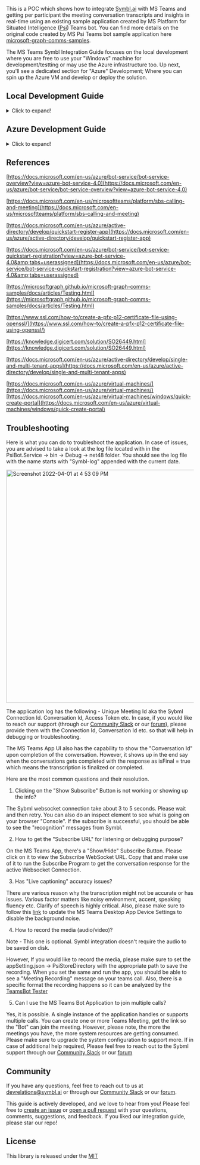 This is a POC which shows how to integrate [Symbl.ai](https://symbl.ai/) with MS Teams and getting per participant the meeting conversation transcripts and insights in real-time using an existing sample application created by MS Platform for Situated Intelligence ([Psi](https://github.com/microsoftgraph/microsoft-graph-comms-samples/tree/master/Samples/PublicSamples/PsiBot)) Teams bot. You can find more details on the original code created by MS Psi Teams bot sample application here [microsoft-graph-comms-samples](https://github.com/microsoftgraph/microsoft-graph-comms-samples).

The MS Teams Symbl Integration Guide focuses on the local development where you are free to use your "Windows" machine for development/testting or may use the Azure infrastructure too. Up next, you'll see a dedicated section for "Azure" Development; Where you can spin up the Azure VM and develop or deploy the solution.

## Local Development Guide

<details>
<summary>Click to expand!</summary>
  

In this playbook, you will be presented with the MS Teams and Sybml integration to get real-time transcriptions and insights using Symbl APIs. We will be leveraging and extending the Psi Bot which is an open-source MS Teams Bot implementation developed by MS [Platform for Situated Intelligence (\psi)](https://github.com/microsoftgraph/microsoft-graph-comms-samples/tree/master/Samples/PublicSamples/PsiBot).

Before taking a deep dive into the internals of the MS Teams Bot implementation, let&#39;s try to understand what is a &quot;Bot&quot;, then get a basic understanding of the Psi Bot, Symbl API capabilities etc.

## What is a bot?

&quot;_Bots provide an experience that feels less like using a computer and more like dealing with a person - or at least an intelligent robot. They can be used to shift simple, repetitive tasks—such as taking a dinner reservation or gathering profile information—onto automated systems that may no longer require direct human intervention. Users converse with a bot using text, interactive cards, and speech. A bot interaction can be a quick question and answer, or it can be a sophisticated conversation that intelligently provides access to services._

_A bot can be thought of as a web application that has a conversational interface. A user connects to a bot through a channel such as Facebook, Slack, or Microsoft Teams._

- _The bot reasons about input and performs relevant tasks. This can include asking the user for additional information or accessing services on behalf of the user._
- _The bot performs recognition on the user&#39;s input to interpret what the user is asking for or saying._
- _The bot generates responses to send to the user to communicate what the bot is doing or has done._
- _Depending on how the bot is configured and how it&#39;s registered with the channel, users can interact with the bot through text or speech, and the conversation might include images and video.&quot;_

Reference -

[https://docs.microsoft.com/en-us/azure/bot-service/bot-service-overview?view=azure-bot-service-4.0](https://docs.microsoft.com/en-us/azure/bot-service/bot-service-overview?view=azure-bot-service-4.0)

### Introduction - Symbl.ai

Symbl&#39;s APIs empower developers to enable:

[Real-time](https://docs.symbl.ai/docs/streaming-api/api-reference#messages) analysis of free-flowing discussions to automatically surface highly relevant summary discussion topics, contextual insights, suggestive action items, follow-ups, decisions, and questions.

[Streaming API](https://docs.symbl.ai/docs/streamingapi/introduction) that makes it easy to add AI-powered conversation intelligence using WebSocket interface.

[Conversation APIs](https://docs.symbl.ai/docs/conversation-api/introduction) that provide a REST interface for managing and processing your conversation data.

[Summary UI](https://docs.symbl.ai/docs/api-reference/experience-api/post-video-summary-ui) with a fully customizable and editable reference experience that indexes a searchable transcript and shows generated actionable insights, topics, timecodes, and speaker information.

### Introduction - Psi Teams Bot

Teams bots can be developed which participate in Teams meetings much the same way humans do; joining calls, consuming participant video and audio streams, and producing their own audio and video as well as screen-sharing streams.

[Platform for Situated Intelligence (\psi)](https://github.com/microsoftgraph/microsoft-graph-comms-samples/tree/master/Samples/PublicSamples/PsiBot) is an open, extensible framework for the development and research of multimodal, integrative-AI systems. The framework is particularly well-suited for developing AI systems that perform audio-visual processing in real-time interactions.

In order to help accelerate the development of Teams bots with real-time audio and video capabilities, we have created this sample application which shows how you can integrate \psi with the Teams bot architecture to develop bots that can participate in live meetings, [visualize and debug](https://github.com/microsoft/psi/wiki/Psi-Studio) your implementation, and iterate quickly offline from persisted data.

This is a sample MS Teams bot implementation and may be used as a starting point for creating bots of your own with \psi. In particular, this sample consumes participant audio and video streams and visualizes engagement by producing a screen-share video stream with a ball gravitating towards the most recently active speakers (partially inspired by [this research](https://www.media.mit.edu/publications/meeting-mediator-enhancing-group-collaboration-and-leadership-with-sociometric-feedback/)). This sample was announced at a virtual Platform for Situated Intelligence workshop, and the recording of that session can be found [here](https://youtu.be/7Wh4Xr1Bazg?t=8582).

###


## PSI Bot Architectural Overview

The following projects comprise this sample:

- [**PsiBot**](https://github.com/microsoftgraph/microsoft-graph-comms-samples/tree/master/Samples/PublicSamples/PsiBot) - This is the bot itself. It contains boilerplate code that handles all the mechanics of hosting a Teams bot. This is also where we embed our \psi implementation (inside the [PsiBot.Service](https://github.com/SymblDev/ms-teams-symbl-bot-integration/tree/main/PsiBot.Service) project).
- [**TeamsBot**](https://github.com/SymblDev/ms-teams-symbl-bot-integration/tree/main/TeamsBot) - This project simply contains the ITeamsBot interface, which is used to create your \psi pipeline that can be plugged into the Teams bot infrastructure directly.
- [**TeamsBotSample**](https://github.com/SymblDev/ms-teams-symbl-bot-integration/tree/main/TeamsBotSample) - Contains two sample implementations of the ITeamsBot interface. Both of these examples consume participant audio and video and visualize engagement by producing a screen-share video stream, either via a &quot;bouncing ball&quot; or by scaling video thumbnails.

##


## High-Level Architecture of MS Teams Bot Symbl Integration

![HighLevelArchitecture-MSTeamsSybml](https://user-images.githubusercontent.com/2565797/160795930-c680692b-aa82-484e-b90b-1d1003f5d88f.png)

## Prerequisites

- [Office 365 tenant](https://developer.microsoft.com/microsoft-365/dev-program)
- [Ngrok](https://ngrok.com/) or equivalent tunneling solution
- [Visual Studio 2019](https://visualstudio.microsoft.com/downloads/)or later
- [.NET Core SDK](https://dotnet.microsoft.com/download) version 3.1
- Microsoft Teams with an account (not a guest account)
- Azure Account
- Git 64 Bit (Optional to Clone the Github Repo)

#### **Symbl**

If you haven&#39;t signed up for an account with Symbl, please follow [https://symbl.ai](https://symbl.ai/) to get started.

Log on to the Symbl Platform website ([http://platform.symbl.ai](http://platform.symbl.ai/)) and get the App Id and App Secret Key.

 **Azure**

For the MS Teams Bot Symbl integration, it&#39;s mandatory to have the Azure Account. If you haven&#39;t signed up, please follow this link [https://portal.azure.com/](https://portal.azure.com/)

Please make sure to have a valid subscription on Azure. The Azure Trial account won&#39;t work. Please go with the Pay as you go subscription.

#### **Windows**

Visual Studio 2019 or later is required to develop, build and publish the PsiBot.sln solution on Windows.

**Setup Visual Studio 2019 or later** :

Install [Visual Studio 2019](https://www.visualstudio.com/vs/). The Community Edition of Visual Studio is sufficient. Make sure the following features are installed (you can check these features by running the Visual Studio Installer again and looking at both the Workloads and Individual components tabs):

Workloads:
  - .NET desktop development
  - .NET Core cross-platform development

##


## Getting started

If you are not familiar with Platform for Situated Intelligence, you&#39;ll first want to acquaint yourself with some fundamental concepts. The [GitHub page](https://github.com/microsoft/psi) has lots of documentation for familiarizing yourself with the framework, including a [wiki](https://github.com/microsoft/psi/wiki), [samples](https://github.com/Microsoft/psi-samples), [tutorials](https://github.com/microsoft/psi/wiki/Tutorials), and more. A great place to get started is the [Brief Introduction](https://github.com/microsoft/psi/wiki/Brief-Introduction) tutorial.

In the next steps, we&#39;ll walk through how to initialize your bot and other necessary resources in Azure. Following these instructions will enable you to execute the bot on your local development machine.

## Step 1: Setting up the Source Code

This step is for setting up the source code and compiling the same on your local machine.

Note - In-order to compile the source code, you need to make sure to install Visual Studio as explained previously under **Setup Visual Studio 2019 or later.**

Please make sure to clone or download the following repo on your local machine. Make sure to open the project, compile or build the same to confirm there are no errors.

[https://github.com/symblai/ms-teams-symbl-bot-integration](https://github.com/symblai/ms-teams-symbl-bot-integration)

##


## Step 2 : Azure App Registration

Registering your application establishes a trusting relationship between your app and the Microsoft identity platform. The trust is unidirectional: your app trusts the Microsoft identity platform, and not the other way around.

 Follow these steps to create the app registration:

1. Sign in to the [Azure portal](https://portal.azure.com/).
2. If you have access to multiple tenants, use the **Directories + subscriptions** filter ![](RackMultipart20220330-4-vlzoo_html_f53e57e5486137cc.png) in the top menu to switch to the tenant in which you want to register the application.
3. Search for and select **Azure Active Directory**.
4. Under **Manage** , select **App registrations** \&gt; **New registration**.
5. Enter a display **Name** for your application. Users of your application might see the display name when they use the app, for example during sign-in. You can change the display name at any time and multiple app registrations can share the same name. The app registration&#39;s automatically generated Application (client) ID, not its display name, uniquely identifies your app within the identity platform.
6. Specify who can use the application, sometimes called its _sign-in audience_.

![AzureSupportedAccountTypes](https://user-images.githubusercontent.com/2565797/160796309-d7e96010-a8d5-47d7-bb36-c2a22542bec2.png)

1. Don&#39;t enter anything for **Redirect URI (optional)**. You&#39;ll configure a redirect URI in the next section.
2. Select **Register** to complete the initial app registration.

When registration finishes, the Azure portal displays the app registration&#39;s **Overview** pane. You&#39;ll see the **Application (client) ID**, Also called the _client ID_, this value uniquely identifies your application in the Microsoft identity platform. Please make a note of this Client ID.

## **Add Credentials**

Credentials are used by [confidential client applications](https://docs.microsoft.com/en-us/azure/active-directory/develop/msal-client-applications) that access a web API. Examples of confidential clients are web apps, other web APIs, or service-type and daemon-type applications. Credentials allow your application to authenticate itself, requiring no interaction from a user at runtime.

![AddCredentials](https://user-images.githubusercontent.com/2565797/160797145-ab95fce0-5865-4466-b0e9-ec48fb3a8f1b.png)

1. In the Azure portal, in **App registrations** , select your application.
2. Select **Certificates &amp; secrets** \&gt; **Client secrets** \&gt; **New client secret**.
3. Add a description of your client secret.
4. Select an expiration for the secret or specify a custom lifetime.
  - Client secret lifetime is limited to two years (24 months) or less. You can&#39;t specify a custom lifetime longer than 24 months.
  - Microsoft recommends that you set an expiration value of fewer than 12 months.
5. Select **Add**.
6. _Record the secret&#39;s value_ for use in your client application code. This secret value is _never displayed again_ after you leave this page.

## **Manage API Permissions**

Make sure that your account can grant admin consent for Microsoft. After adding permissions, select Grant admin consent for Microsoft to know the status of the consent.

![ManageAPIPermissions](https://user-images.githubusercontent.com/2565797/160798084-3413cf2f-e40a-4655-8707-2d69206c8bb3.png)

1. Select **API permissions**.
2. Select **Add permission**. **Request API permissions** window appears.
3. Select **Microsoft APIs** and select **Microsoft Graph**.
4. Select **Application permissions** and then select permissions.
5. Add the following Graph API Applications permissions to your Azure App and grant admin consent.
  - Calls.AccessMedia.All
  - Calls.Initiate.All
  - Calls.JoinGroupCall.All
  - Calls.JoinGroupCallAsGuest.All
6. Select **Add permissions**
7. Grant admin consent for each of the above-mentioned API Permissions.

## Step 3 - Create bot channel registration in Azure account

Single-tenant apps are only available in the tenant they were registered in, also known as their home tenant.

Multi-tenant apps are available to users in both their home tenant and other tenants.

**Best practices for multi-tenant apps**

Building great multi-tenant apps can be challenging because of the number of different policies that IT administrators can set in their tenants. If you choose to build a multi-tenant app, follow these best practices:

- Test your app in a tenant that has configured [Conditional Access policies](https://docs.microsoft.com/en-us/azure/active-directory/azuread-dev/conditional-access-dev-guide).
- Follow the principle of least user access to ensure that your app only requests permissions it actually needs.
- Provide appropriate names and descriptions for any permissions you expose as part of your app. This helps users and admins know what they&#39;re agreeing to when they attempt to use your app&#39;s APIs. For more information, see the best practices section in the [permissions guide](https://docs.microsoft.com/en-us/azure/active-directory/develop/v2-permissions-and-consent).

[https://docs.microsoft.com/en-us/azure/active-directory/develop/single-and-multi-tenant-apps](https://docs.microsoft.com/en-us/azure/active-directory/develop/single-and-multi-tenant-apps)

1. Open [Azure portal](https://portal.azure.com/).
2. Select **Create a resource**.
3. Search for **Azure Bot** in the search box.
4. Select **Azure Bot**.
 ![AzureBot](https://user-images.githubusercontent.com/2565797/160798689-aa540086-fc9f-48d2-9e39-ce2f580f417d.png)
5. Select **Create**.
6. Enter bot handle name in **Bot handle** field.
7. Select your **Subscription** from the dropdown list.
8. Select your **Resource group** from the dropdown list.
 To create a new resource group, select **Create new** , enter resource name, select **OK** , and select a required location from **New resource group location** dropdown list.
 ![CreateAnAzureBot](https://user-images.githubusercontent.com/2565797/160798884-c2df69e8-1dd9-4e3e-969a-f0ed89e3571a.png)
9. Select **Type of App** for ex: **Multi Tenant** for **Microsoft App ID**. Please make sure to select the appropriate type based on what you have chosen during the App Registration section in Step 1.

10. Select **Use existing app registration** and enter **App ID** and **App secret** of your azure app registered in your tenant.
11. For the pricing, you can choose the **Standard F0 Free** one.
12. Select **Review + create**.
![ReviewAndCreateAzureBot](https://user-images.githubusercontent.com/2565797/160799213-03865dcf-9517-4243-9c1a-2b4371ee0380.png)

**Note - The App ID and the App Secret shown in the screenshot is for reference purpose only. Please make sure to use the valid ones that you have registered.**

1. If the validation passes, select **Create**. It takes a few moments for your bot service to be provisioned.
 ![CreateAzureBotValidationPassed](https://user-images.githubusercontent.com/2565797/160799404-c4b89aab-b5ba-475f-b62d-852ade5029f4.png)
2. Select **Go to resource**. The bot and the related resources are listed in the resource group.
Now your Azure bot has been created.
 ![AzureBotGotoResources](https://user-images.githubusercontent.com/2565797/160799543-a896ed98-f0fc-4ae0-8ed4-72afbb69a8f3.png)

## Step 4 - Setting up a custom domain

We need to have a dedicated domain registered for this integration. You have the following choice. Either go with the existing domain registered via the domain provider or go with the Azure App Service Domain.

If you don&#39;t have the domain, you can purchase a domain name from Azure. This is like creating any other resource in the Azure portal. Create a resource called &quot; **App Service Domain**&quot; and give it a name (e.g., &quot;mydomain.com&quot;).

![AppServicesDomain](https://user-images.githubusercontent.com/2565797/160800667-e5334876-2223-4fc6-afa4-56d379053782.png)

Please make sure to select the existing or newly created &quot;App Service Domain&quot; to add a Record Set with the name as local, Type as CNAME, and the value as 0.tcp.ngrok.io as shown below.

![DNSZone](https://user-images.githubusercontent.com/2565797/160800892-1a041cd2-a740-4022-86d1-f810fb499124.png)

##


## Step 5 - Generate an SSL certificate for your domain

We are going to make use of certbot and openssl for generating the certificate for the required domain. One can obtain a free certificate via [https://letsencrypt.org](https://letsencrypt.org/). Please follow the below links to install or setup the certbot and openssl on your Windows Development machine.

[https://sourceforge.net/projects/certbot.mirror/files/latest/download](https://sourceforge.net/projects/certbot.mirror/files/latest/download)

[https://slproweb.com/products/Win32OpenSSL.html](https://slproweb.com/products/Win32OpenSSL.html)

Execute the below command to generate the wildcard certificate.

**certbot certonly --manual --preferred-challenges dns -d \*.<domain_name>**

This is to create the wildcard certificate for your domain, e.g., \*.mydomain.com.

The above command will ask to create a DNS TXT record under the name. Copy the TXT value (do not press enter).

In your App Service Domain, [Create a TXT record](https://docs.microsoft.com/en-us/azure/app-service/app-service-web-tutorial-custom-domain#create-the-cname-record) by specifying:

- Name: \_acme-challenge

- Type: TXT

- TTL: 60 Seconds

- Value: As copied TXT value from Terminal

![DNSZone](https://user-images.githubusercontent.com/2565797/160800892-1a041cd2-a740-4022-86d1-f810fb499124.png)

Please make use of the following command for generating the private certificate key file for Windows assuming you have successfully completed the certbot for generating the wildcard certificate.
  
**openssl.exe pkcs12 -export -out symblteams.pfx -inkey <path_to_cert_files>/privkey.pem -in <path_to_cert_files>/fullchain.pem**

Alternatively, If you have the PEM file, you can generate the cer file by making use of the PEM file.

**openssl x509 -inform PEM -in pkcs12.pem -outform DER -out certificate.cer**

The following command is used for exporting the private certificate key by making use of the PEM and CER files.

**openssl pkcs12 -export -out certificate.pfx -inkey privateKey.pem -in certificate.cer**

![OpenSSLCert](https://user-images.githubusercontent.com/2565797/160802887-5ed9f3bf-6edc-437a-b1fc-e1e7ca0e2227.png)

Breaking down the command:

openssl – the command for executing OpenSSL

pkcs12 – the file utility for PKCS#12 files in OpenSSL

-export -out certificate.pfx – export and save the PFX file as certificate.pfx

-inkey privateKey.key – use the private key file privateKey.key as the private key to combine with the certificate.

-in certificate.crt – use certificate.crt as the certificate the private key will be combined with.

In your App Services Domain, map the CNAME entry so any request to **local.{mydomain}.com** will be redirected to 0.tcp.ngrok.io.

Install the generated certificate into your system certificate manager. Look it up in the manager and take note of the THUMBPRINT for later.Step

## Step 6 - Setting up the private certificate

Once the PFX certificate is generated from Step 5, the next step is to install the same on your local &quot;Windows&quot; development machine.

1. Double click on the private certificate that you have generated.
2. Select Local Machine as shown below and click &quot;Next&quot;.

![](RackMultipart20220330-4-vlzoo_html_27c6e984749f1827.png)

3. Again click on &quot;Next&quot;

![CertificateImport1](https://user-images.githubusercontent.com/2565797/160803404-0fd6d724-8034-4fbc-8b8a-43468b601fd9.png)

4. Make sure to provide the password that you have specified during the certificate creation process in Step 5.

![CertificateImport2](https://user-images.githubusercontent.com/2565797/160803566-0577cd29-04b7-4830-bc67-1c5df22f138f.png)

5. Select location as &quot;Personal&quot; and click on &quot;Next&quot; to proceed.

![CertificateImport3](https://user-images.githubusercontent.com/2565797/160803657-969c09bf-f032-4acb-9d9a-786ff6f2b0aa.png)

![CertificateImport4](https://user-images.githubusercontent.com/2565797/160803779-eb478684-bd04-4e55-884b-7637e5f4751f.png)

![CertificateImport5](https://user-images.githubusercontent.com/2565797/160806478-2a15b8a5-926e-4e4f-a34a-696f35d2d5cf.png)

6. Do Control -> R and then type the following command - certlm.msc and hit enter to launch the certificate management UI.
7. Go to the "Personal" folder to find the certificate that you have installed.
8. Select and Double click on the certificate to view the details and make a note on the certificate thumbprint and subject name.

## Step 7 - Setting up ngrok

1. Login or Signup for a free [ngrok](https://ngrok.com/) account and get your auth token.
2. Create an ngrok config file as follows. Replace with the ngrok authentication token. Save it as, e.g., &quot;ngrok.yml&quot;.

```
version: "1"
authtoken: YOUR_AUTH_TOKEN
tunnels:
 signaling:
   addr: https://localhost:9441
   proto: http
 media:
   addr: 8445
   proto: tcp
```

1. Open a command prompt (you may need to run as an Administrator) and start ngrok: **ngrok start --all --config ngrok.yml**
![ngrokRun](https://user-images.githubusercontent.com/2565797/160804221-b1e19fca-5996-4037-9986-264cdbd14860.png)

1. Note down the following things from ngrok output
  - HTTP forwarding url (in this example: **c6bd-40-76-82-252.ngrok.io** )
  - The port (in this example: **18356** ).
2. If you followed the above steps and only have one subdomain mapped to 0.tcp.ngrok.io, and

Note - if ngrok did not assign a **0.tcp address** , then just re-run it until it does.

## Step 8 - AppSettings.json changes on PsiBot.Service

To execute the PsiBot sample (Based on Step 1 the source code that was downloaded), the appsettings.json file in the **PsiBot.Service** project, has to be manually updated with the required configurations as shown below.

```
"BotConfiguration": {
    "BotName": "<bot_name>",
    "AadAppId": "<app_id>",
    "AadAppSecret": "<app_secret>",
    "ServiceCname": "{ngrok-instance}.ngrok.io",
    "MediaServiceFQDN": "local.{mydomain}.com",
    "ServiceDnsName": "",
    "CertificateSubjectName": "CERTIFICATE_SUBJECTNAME",
    "CertificateThumbprint": "CERTIFICATE_THUMBPRINT",
    "InstancePublicPort": <ngrok port>,
    "CallSignalingPort": 9441,
    "InstanceInternalPort": 8445,
    "PlaceCallEndpointUrl": "https://graph.microsoft.com/v1.0",
    "PsiStoreDirectory": "<optional directory for persisted store>",
    "SybmlAppId": "<Symbl AppId>",
    "SybmlAppSecret": "<Symbl appSecret>"
  }
```

- Fill in the **BotName** which is the Azure Bot Resource Name.
- Fill in the **AadAppId** which is nothing but the Registered Application Client Id which can be obtained from Step 2.
- Fill in the **AadAppSecret** which is nothing but the Registered Application Client Secret Key, which can be obtained from Step 2.
- Fill in the **CertificateThumbprint** with the value that you have noted earlier during the certificate install, which can be obtained from Step 6.
- Fill in the **CertificateSubjectName** with the value that is obtained from the installed certificate, which can be obtained from Step 6.
- Fill in the **ServiceCname** with ngrok&#39;s http address, which you can obtain from Step 7.
- Fill in **InstancePublicPort** with the ngrok tcp assigned port, which can be obtained from Step 7.
- **MediaServiceFQDN** is the subdomain URL that is forwarded to the tcp URL assigned by ngrok (e.g., local.{mydomain}.com is forwarded to 0.tcp.ngrok.io). Note - mydomain.com is the registered custom domain as per Step 4.
- Fill in the **SybmlAppId** and **SymblAppSecret** with the value that can be obtained from the Symbl Portal - [https://platform.symbl.ai/](https://platform.symbl.ai/)

##


## Step 9 - Running the Bot

You should now have everything you need to run the bot and have it join a meeting.

1. Run Visual Studio As Administrator.
2. Do File - Open -> Project/Solution.
3. Navigate to the folder where you have cloned or downloaded and select the **ms-teams-symbol-bot-integration** project. 

![RunningTheBot](https://user-images.githubusercontent.com/2565797/160805890-91eed72f-2387-45d3-9f1b-b204ac61e093.png)

4. Run the [PsiBot.Service](https://github.com/SymblDev/ms-teams-symbl-bot-integration/blob/main/PsiBot/PsiBot.Service/PsiBot.Service.csproj) project (in Kestrel, not IIS Express). Please make sure the following

1. The PsiBot.Service project is &quot;Set as a Startup Project&quot;. If not. Please make sure to do so by right clicking on the PsiBot.Service project.
2. PsiBotService is set while debugging or running the project.

![ProjectDebug](https://user-images.githubusercontent.com/2565797/160804699-c381d2ed-5e59-427d-9fbb-678187f53dd8.png)

1. Create an MS Teams Meeting and copy the meeting link.
2. Navigate to the ngrok-instance URL. You can obtain the instance from **Step 6**. Go to **{ngrok-instance}**.ngrok.io/manage in a browser, to have your bot join and leave specific meeting instances.
3. Paste the meeting link and click on the &quot;Join Meeting&quot; button. It will take a few seconds for the Bot to join the Teams Meeting. If all goes well, you should be able to see the &quot;Bot&quot; joining the meeting.
4. As and when the speaker(s) is communicating the live transcription should be displayed on the console. Simultaneously, it&#39;s possible to also subscribe from the browser and get the necessary information for making the **Symbl Subscribe API** (https://docs.symbl.ai/docs/subscribe-api).

![TeamsBotUI](https://user-images.githubusercontent.com/2565797/160804825-b4377c4d-5910-457b-a95d-63c966ad49a3.png)

## Azure Bot Pricing

Please check the below Azure Bot Pricing Guide to know more about the Azure Bot Service Pricing.

[https://azure.microsoft.com/en-gb/pricing/details/bot-service/](https://azure.microsoft.com/en-gb/pricing/details/bot-service/)

**What are standard channels?**

Standard channels include Microsoft first-party services (such as Skype, Cortana and Microsoft Teams) and services with publicly available Bot APIs (such as Facebook and Slack). Please refer to the Bot Service documentation for the complete list.

**What are premium channels?**

The premium channels allow your bot to reliably communicate with users within your own application or on your website. These channels allow you to customize the client experience for your users by customizing the open source DirectLine and Web Chat clients. Please refer to the Bot Service documentation for details.
  
</details>

## Azure Development Guide

<details>
  <summary>Click to expand!</summary>
    

In this playbook, you will be presented with the MS Teams and Sybml integration to get real-time transcriptions and insights using Symbl APIs. We will be leveraging and extending the Psi Bot which is an open-source MS Teams Bot implementation developed by MS [Platform for Situated Intelligence (\psi)](https://github.com/microsoft/psi).

Please make sure to follow the **MS Teams - Symbl Integration - Local Development Guide** to perform the mandatory setups on Azure.

**Note** -

- The only difference between Local and Azure development is that the source code is set-up on the Azure VM, plus the DNS resource changes for accessing the MS Teams bot application via the custom configured domain.
- For development or debugging, the extended PsiBot source code setup on Azure is necessary. However, only the executables need to be deployed for production.
- TCP Tunneling - Signaling and Media Stream relies heavily on Ngrok. Regardless of whether you choose a Local or Azure-based implementation, you&#39;ll need to use &quot;Ngrok&quot; or another tunneling solution.
- This playbook shows how to implement a single VM-based solution. However, a load-balanced solution must be in place when you go live, taking into account the load and stability factors.

##
# **Step 1: Create a Windows virtual machine in the Azure portal**

&quot;_Azure virtual machines (VMs) can be created through the Azure portal. This method provides a browser-based user interface to create VMs and their associated resources. This quickstart shows you how to use the Azure portal to deploy a virtual machine (VM) in Azure that runs Windows Server 2019. To see your VM in action, you then RDP to the VM and install the IIS web server.&quot;_

1. Type **virtual machines** in the search.
2. Under **Services** , select **Virtual machines**.
3. In the **Virtual machines** page, select **Create** and then **Virtual machine**. The **Create a virtual machine** page opens.
4. In the **Basics** tab, under **Project details** , make sure the correct subscription is selected and then choose to **Create a new** resource group. Type myResourceGroup for the name.
5. Under **Instance details** , type _the VM name_ for the **Virtual machine name** and choose _Windows 10 Pro_ for the **Image**. You may select Windows Server too.

![CreateVM1](https://user-images.githubusercontent.com/2565797/160810364-27139832-16ea-42af-aaa5-261c926ee158.png)

6. Under the **Administrator account** , provide a username, such as _azureuser_ and a password. The password must be at least 12 characters long and meet the [defined complexity requirements](https://docs.microsoft.com/en-us/azure/virtual-machines/windows/faq#what-are-the-password-requirements-when-creating-a-vm-).

![CreateVM2](https://user-images.githubusercontent.com/2565797/160810378-9bf6cde1-0de1-492f-8d8e-e005f0a0f963.png)

7) Under **Inbound port rules** , choose **Allow selected ports** and then select **RDP (3389)**, **HTTP (80) and HTTPS(443)** from the drop-down.

![CreateVM3](https://user-images.githubusercontent.com/2565797/160810386-37f95933-7781-4e41-affd-18fb44b01b99.png)

8) Leave the remaining defaults and then select the Review + create button at the bottom of the page.

![CreateVM4](https://user-images.githubusercontent.com/2565797/160810397-6f0673ac-f5cd-4326-b899-2edde9081774.png)

9) After validation runs, select the Create button at the bottom of the page.

10) After deployment is complete, select Go to resource.

![VMGotoResources](https://user-images.githubusercontent.com/2565797/160810723-82b67cf0-d9aa-4d3b-8ec2-394cc8e338fe.png)

You should be able to see the following Azure Resources created as part of Step 1. Note - **msteams** is an example VM name that is used for demonstration purposes.

![CreateVM5](https://user-images.githubusercontent.com/2565797/160810403-570feb81-c4d0-4b5c-b994-d7981dfa4c01.png)

## Step 2: Connect to the virtual machine

Create a remote desktop connection to the virtual machine. These directions tell you how to connect to your VM from a Windows computer. On a Mac, you need an RDP client such as this [Remote Desktop Client](https://apps.apple.com/app/microsoft-remote-desktop/id1295203466?mt=12) from the Mac App Store.

1. On the overview page for your virtual machine, select the **Connect** \&gt; **RDP**.
![CreateVM6](https://user-images.githubusercontent.com/2565797/160810408-2ce6bac9-c7f2-403d-8ea4-d615d825e425.png)
2. In the **Connect with RDP** page, keep the default options to connect by IP address, over port 3389, and click **Download RDP file**.
3. Open the downloaded RDP file and click **Connect** when prompted.
4. In the **Windows Security** window, select **More choices** and then **Use a different account**. Type the username and password you created for the virtual machine, and then click **OK**.
5. You may receive a certificate warning during the sign-in process. Click **Yes** or **Continue** to create the connection.

##

## Step 3: VM Networking Changes

Add an inbound port rule for Signaling Port 9441 and Media Stream Port 8445 as shown below.

##

![CreateVM7](https://user-images.githubusercontent.com/2565797/160810410-c48824ea-7ab0-4af4-87d7-7e40f27a67eb.png)

## Step 4: VM Public IP Address Configuration Changes

- Select the Public IP Address-based Azure Resource.
- Make sure to specify the DNS name label.
- The IP address assignment should be a Static one.
- Save the configuration.

![CreateVM8](https://user-images.githubusercontent.com/2565797/160810419-f47d188f-d110-4f66-a941-cd5ed883a04d.png)

## Step 5: DNS Zone Resource Changes

- Please make sure to select the DNS Zone based Azure Resource.
- Click on the plus icon with the Record Set to add a new record set.
- Specify the Name as &#39;@&#39;
- Specify the type as A - Alias record set
- Alias record set - Yes
- Specify the Alias type as - Azure resource
- Choose the subscription
- Specify the Azure resource with the public ip address of the Azure VM that was created in Step 1.

![CreateVM9](https://user-images.githubusercontent.com/2565797/160810426-5531000b-bf3d-4239-aeb8-8c00c9b2c0aa.png)

Click on the plus icon with the Record Set to add a new record set.

- Specify name as vm
- Type as &#39;CNAME&#39;
- Alias record set as &#39;No&#39;
- TTL as 10 seconds
- Alias as DNS Label name as per the Step 4.

![CreateVM10](https://user-images.githubusercontent.com/2565797/160810432-963d20cb-41ca-4b0b-a1d9-4dc9091b0ad9.png)

## Step 6: Setting up the Source Code

This step is for setting up the source code and compiling the same on Azure VM.

Note - In order to compile the source code, you need to make sure to install Visual Studio as explained previously under **Setup Visual Studio 2019 or later.**

Please make sure to clone or download the following repo on your local machine. Make sure to open the project, compile or build the same to confirm there are no errors.

[https://github.com/symblai/ms-teams-symbl-bot-integration](https://github.com/symblai/ms-teams-symbl-bot-integration)

## Step 7: Running the Bot

Make sure to follow the "**MS Teams - Symbl Integration - Local Development Guide**" Step 9 on how to run the bot, with the URL as mentioned during the run of **ngrok start --all --config ngrok.yml**

![NgrOkVM](https://user-images.githubusercontent.com/2565797/160811055-2bbff9fb-1221-4a62-918b-e5323e10fe81.png)

If you have completed Step 5, then you should be able to run the PsiBot Application with the application URL as **vm.{mydomain}.com/manage**

![VMTeamsSybmlAppUI](https://user-images.githubusercontent.com/2565797/160811085-c9c3f737-a174-4031-96c9-d0e1986ca656.png)
 
</details>
  
## References

[https://docs.microsoft.com/en-us/azure/bot-service/bot-service-overview?view=azure-bot-service-4.0](https://docs.microsoft.com/en-us/azure/bot-service/bot-service-overview?view=azure-bot-service-4.0)

[https://docs.microsoft.com/en-us/microsoftteams/platform/sbs-calling-and-meeting](https://docs.microsoft.com/en-us/microsoftteams/platform/sbs-calling-and-meeting)

[https://docs.microsoft.com/en-us/azure/active-directory/develop/quickstart-register-app](https://docs.microsoft.com/en-us/azure/active-directory/develop/quickstart-register-app)

[https://docs.microsoft.com/en-us/azure/bot-service/bot-service-quickstart-registration?view=azure-bot-service-4.0&amp;tabs=userassigned](https://docs.microsoft.com/en-us/azure/bot-service/bot-service-quickstart-registration?view=azure-bot-service-4.0&amp;tabs=userassigned)

[https://microsoftgraph.github.io/microsoft-graph-comms-samples/docs/articles/Testing.html](https://microsoftgraph.github.io/microsoft-graph-comms-samples/docs/articles/Testing.html)

[https://www.ssl.com/how-to/create-a-pfx-p12-certificate-file-using-openssl/](https://www.ssl.com/how-to/create-a-pfx-p12-certificate-file-using-openssl/)

[https://knowledge.digicert.com/solution/SO26449.html](https://knowledge.digicert.com/solution/SO26449.html)

[https://docs.microsoft.com/en-us/azure/active-directory/develop/single-and-multi-tenant-apps](https://docs.microsoft.com/en-us/azure/active-directory/develop/single-and-multi-tenant-apps)
  
[https://docs.microsoft.com/en-us/azure/virtual-machines/](https://docs.microsoft.com/en-us/azure/virtual-machines/)
[https://docs.microsoft.com/en-us/azure/virtual-machines/windows/quick-create-portal](https://docs.microsoft.com/en-us/azure/virtual-machines/windows/quick-create-portal)

  
## Troubleshooting
  
Here is what you can do to troubleshoot the application. In case of issues, you are advised to take a look at the log file located with in the PsiBot.Service -> bin -> Debug -> net48 folder. You should see the log file with the name starts with "Symbl-log" appended with the current date.
  
<img width="624" alt="Screenshot 2022-04-01 at 4 53 09 PM" src="https://user-images.githubusercontent.com/2565797/161254280-0df76e9d-ea3e-4b25-be8b-0f4e7f35faeb.png">

The application log has the following - Unique Meeting Id aka the Sybml Connection Id. Conversation Id, Access Token etc. In case, if you would like to reach our support (through our [Community Slack](https://join.slack.com/t/symbldotai/shared_invite/zt-4sic2s11-D3x496pll8UHSJ89cm78CA) or our [forum](https://community.symbl.ai/?_ga=2.134156042.526040298.1609788827-1505817196.1609788827)), please provide them with the Connection Id, Conversation Id etc. so that will help in debugging or troubleshooting.
  
The MS Teams App UI also has the capability to show the "Conversation Id" upon completion of the conversation. However, it shows up in the end say when the conversations gets completed with the response as isFinal = true which means the transcription is finalized or completed.
  
Here are the most common questions and their resolution.
  
1) Clicking on the "Show Subscribe" Button is not working or showing up the info?
  
The Sybml websocket connection take about 3 to 5 seconds. Please wait and then retry. You can also do an inspect element to see what is going on your browser "Console". If the subscribe is successful, you should be able to see the "recognition" messages from Symbl.
  
2) How to get the "Subscribe URL" for listening or debugging purpose?

On the MS Teams App, there's a "Show/Hide" Subscribe Button. Please click on it to view the Subscribe WebSocket URL. Copy that and make use of it to run the Subscribe Program to get the conversation response for the active Websocket Connection.
  
3) Has "Live captioning" accuracy issues?
 
There are various reason why the transcription might not be accurate or has issues. Various factor matters like noisy environment, accent, speaking fluency etc. Clarify of speech is highly critical. Also, please make sure to follow this [link](https://www.howtogeek.com/726145/how-to-reduce-and-disable-background-noise-in-microsoft-teams/) to update the MS Teams Desktop App Device Settings to disable the background noise.
  
4) How to record the media (audio/video)?

Note - This one is optional. Symbl integration doesn't require the audio to be saved on disk. 

However, If you would like to record the media, please make sure to set the appSetting.json -> PsiStoreDirectory with the appropriate path to save the recording. When you set the same and run the app, you should be able to see a "Meeting Recording" message on your teams call. Also, there is a specific format the recording happens so it can be analyzed by the [TeamsBot Tester](https://github.com/microsoftgraph/microsoft-graph-comms-samples/tree/master/Samples/PublicSamples/PsiBot/TeamsBotTester)

5) Can I use the MS Teams Bot Application to join multiple calls?
  
Yes, it is possible. A single instance of the application handles or supports multiple calls. You can create one or more Teams Meeting, get the link so the "Bot" can join the meeting. However, please note, the more the meetings you have, the more system resources are getting consumed. Please make sure to upgrade the system configuration to support more. If in case of additional help required, Please feel free to reach out to the Sybml support through our [Community Slack](https://join.slack.com/t/symbldotai/shared_invite/zt-4sic2s11-D3x496pll8UHSJ89cm78CA) or our [forum](https://community.symbl.ai/?_ga=2.134156042.526040298.1609788827-1505817196.1609788827)
  
## Community

If you have any questions, feel free to reach out to us at devrelations@symbl.ai or through our [Community Slack](https://join.slack.com/t/symbldotai/shared_invite/zt-4sic2s11-D3x496pll8UHSJ89cm78CA) or our [forum](https://community.symbl.ai/?_ga=2.134156042.526040298.1609788827-1505817196.1609788827).

This guide is actively developed, and we love to hear from you! Please feel free to [create an issue](https://github.com/SymblDev/symbl-livekit-rtc-app/issues) or [open a pull request](https://github.com/SymblDev/symbl-livekit-rtc-app/pulls) with your questions, comments, suggestions, and feedback. If you liked our integration guide, please star our repo!

## License

This library is released under the [MIT](https://github.com/SymblDev/symbl-livekit-rtc-app/blob/master/LICENSE.txt)

